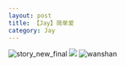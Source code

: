 ```yaml
---
layout: post
title: 【Jay】简单爱
category: Jay
---
```

![story_new_final](http://rdr022gcy.hd-bkt.clouddn.com/img/story_new_final_0322.png)
![](http://rdr13xtfo.hd-bkt.clouddn.com/img/simple-220623-1.jpg)
![wanshan](http://rdr022gcy.hd-bkt.clouddn.com/img/wanshan.png)





  





